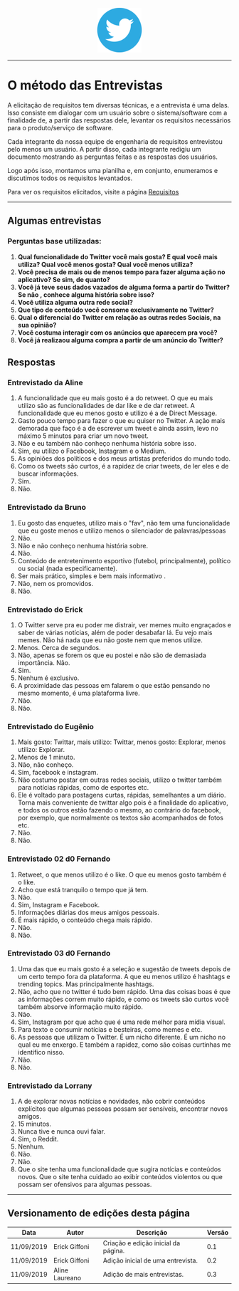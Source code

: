 <span style="margin-left: 40%;">![Twitter Logo](../../images/twitter-logo-100px.png)</span>

***
# O método das Entrevistas
A elicitação de requisitos tem diversas técnicas, e a entrevista é uma delas. Isso consiste em
dialogar com um usuário sobre o sistema/software com a finalidade de, a partir das respostas
dele, levantar os requisitos necessários para o produto/serviço de software.

Cada integrante da nossa equipe de engenharia de requisitos entrevistou pelo menos um usuário. A partir disso, cada integrante redigiu um documento mostrando as perguntas feitas e as respostas dos usuários.

Logo após isso, montamos uma planilha e, em conjunto, enumeramos e discutimos todos os requisitos levantados.

Para ver os requisitos elicitados, visite a página [Requisitos](../requisitos.md)

***
## Algumas entrevistas
### Perguntas base utilizadas:
1. **Qual funcionalidade do Twitter você mais gosta? E qual você mais utiliza? Qual você menos gosta? Qual você menos utiliza?**
2. **Você precisa de mais ou de menos tempo para fazer alguma ação no aplicativo? Se sim, de quanto?**
3. **Você já teve seus dados vazados de alguma forma a partir do Twitter? Se não , conhece alguma história sobre isso?**
4. **Você utiliza alguma outra rede social?**
5. **Que tipo de conteúdo você consome exclusivamente no Twitter?**
6. **Qual o diferencial do Twitter em relação as outras redes Sociais, na sua opinião?**
7. **Você costuma interagir com os anúncios que aparecem pra você?**
8. **Você já realizaou alguma compra a partir de um anúncio do Twitter?**

## Respostas
### Entrevistado da Aline
1. A funcionalidade que eu mais gosto é a do retweet. O que eu mais utilizo são as funcionalidades de dar like e de dar retweet. A funcionalidade que eu menos gosto e utilizo é a de Direct Message.
2. Gasto pouco tempo para fazer o que eu quiser no Twitter. A ação mais demorada que faço é a de escrever um tweet e ainda assim, levo no máximo 5 minutos para criar um novo tweet.
3. Não e eu também não conheço nenhuma história sobre isso.
4. Sim, eu utilizo o Facebook, Instagram e o Medium.
5. As opiniões dos políticos e dos meus artistas preferidos do mundo todo.
6. Como os tweets são curtos, é a rapidez de criar tweets, de ler eles e de buscar informações.
7. Sim.
8. Não.

### Entrevistado da Bruno
1. Eu gosto das enquetes, utilizo mais o "fav", não tem uma funcionalidade que eu goste menos e utilizo menos o silenciador de palavras/pessoas
2. Não.
3. Não e não conheço nenhuma história sobre.
4. Não.
5. Conteúdo de entretenimento esportivo (futebol, principalmente), político ou social (nada especificamente).
6. Ser mais prático, simples e bem mais informativo .
7. Não, nem os promovidos.
8. Não.

### Entrevistado do Erick
1. O Twitter serve pra eu poder me distrair, ver memes muito engraçados e saber de várias notícias, além de poder desabafar lá. Eu vejo mais memes. Não há nada que eu não goste nem que menos utilize.
2. Menos. Cerca de segundos.
3. Não, apenas se forem os que eu postei e não são de demasiada importância. Não.
4. Sim.
5. Nenhum é exclusivo.
6. A proximidade  das pessoas em falarem o que estão pensando no mesmo momento, é uma plataforma livre.
7. Não.
8. Não.

### Entrevistado do Eugênio
1. Mais gosto: Twittar, mais utilizo: Twittar, menos gosto: Explorar, menos utilizo: Explorar.
2. Menos de 1 minuto.
3. Não, não conheço.
4. Sim, facebook e instagram.
5. Não costumo postar em outras redes sociais, utilizo o twitter também para notícias rápidas, como de esportes etc.
6. Ele é voltado para postagens curtas, rápidas, semelhantes a um diário. Torna mais conveniente de twittar algo pois é a finalidade do aplicativo, e todos os outros estão fazendo o mesmo, ao contrário do facebook, por exemplo, que normalmente os textos são acompanhados de fotos etc.
7. Não.
8. Não.

### Entrevistado 02 d0 Fernando
1. Retweet, o que menos utilizo é o like. O que eu menos gosto também é o like.
2. Acho que está tranquilo o tempo que já tem.
3. Não.
4. Sim, Instagram e Facebook.
5. Informações diárias dos meus amigos pessoais.
6. É mais rápido, o conteúdo chega mais rápido.
7. Não.
8. Não.

### Entrevistado 03 d0 Fernando
1. Uma das que eu mais gosto é a seleção e sugestão de tweets depois de um certo tempo fora da plataforma. A que eu menos utilizo é hashtags e trending topics. Mas principalmente hashtags.
2.  Não, acho que no twitter é tudo bem rápido. Uma das coisas boas é que as informações correm muito rápido, e como os tweets são curtos você também absorve informação muito rápido.
3. Não.
4. Sim, Instagram por que acho que é uma rede melhor para mídia visual.
5. Para texto e consumir notícias e besteiras, como memes e etc.
6. As pessoas que utilizam o Twitter. É um nicho diferente. É um nicho no qual eu me enxergo. E também a rapidez, como são coisas curtinhas me identifico nisso.
7. Não.
8. Não.

### Entrevistado da Lorrany
1.  A de explorar novas notícias e novidades, não cobrir conteúdos explícitos que algumas pessoas possam ser sensíveis, encontrar novos amigos.
2. 15 minutos.
3. Nunca tive e nunca ouvi falar.
4. Sim, o Reddit.
5. Nenhum.
6. Não.
7. Não.
8. Que o site tenha uma funcionalidade que sugira notícias e conteúdos novos. Que o site tenha cuidado ao exibir conteúdos violentos ou que possam ser ofensivos para algumas pessoas.

***
## Versionamento de edições desta página
| Data | Autor | Descrição | Versão |
|------|-------|-----------|--------|
| 11/09/2019 | Erick Giffoni | Criação e edição inicial da página. | 0.1 |
| 11/09/2019 | Erick Giffoni | Adição inicial de uma entrevista. | 0.2 |
| 11/09/2019 | Aline Laureano | Adição de mais entrevistas. | 0.3 |
